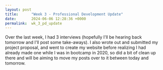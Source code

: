 ```yaml
---
layout: post
title:      "Week 3 - Professional Development Update"
date:       2024-06-06 12:28:36 +0000
permalink:  wk_3_pd_update
---
```


Over the last week, I had 3 interviews (hopefully I'll be hearing back tomorrow and I'll post some take-aways). I also wrote out and submitted my project proposal, and went to create my website before realizing I had already made one while I was in 
bootcamp in 2020, so did a bit of clean up there and will be aiming to move my posts over to it between today and tomorrow.
